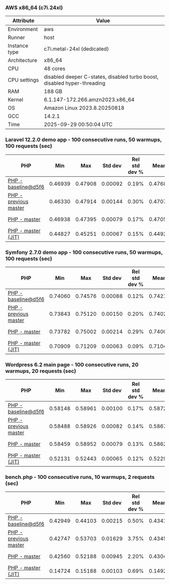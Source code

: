 ### AWS x86_64 (c7i.24xl)

|  Attribute    |     Value      |
|---------------|----------------|
| Environment   |aws|
| Runner        |host|
| Instance type |c7i.metal-24xl (dedicated)|
| Architecture  |x86_64
| CPU           |48 cores|
| CPU settings  |disabled deeper C-states, disabled turbo boost, disabled hyper-threading|
| RAM           |188 GB|
| Kernel        |6.1.147-172.266.amzn2023.x86_64|
| OS            |Amazon Linux 2023.8.20250818|
| GCC           |14.2.1|
| Time          |2025-09-29 00:50:04 UTC|

### Laravel 12.2.0 demo app - 100 consecutive runs, 50 warmups, 100 requests (sec)

|     PHP     |     Min     |     Max     |    Std dev   | Rel std dev % |  Mean  | Mean diff % |   Median   | Median diff % |   Skew  | P-value |  Instr count  |     Memory    |
|-------------|-------------|-------------|--------------|---------------|--------|-------------|------------|---------------|---------|---------|---------------|---------------|
|[PHP - baseline@d5f6](https://github.com/php/php-src/commit/d5f6e56610)|0.46939|0.47908|0.00092|0.19%|0.47687|0.00%|0.47686|0.00%|-5.352|0.999|180944868|43.67 MB|
|[PHP - previous master](https://github.com/php/php-src/commit/ee2da6d9e9)|0.46330|0.47914|0.00144|0.30%|0.47072|-1.29%|0.47050|-1.33%|1.286|0.000|176329353|44.30 MB|
|[PHP - master](https://github.com/php/php-src/commit/898235127b)|0.46938|0.47395|0.00079|0.17%|0.47059|-1.32%|0.47049|-1.34%|2.200|0.000|176400563|44.30 MB|
|[PHP - master (JIT)](https://github.com/php/php-src/commit/898235127b)|0.44827|0.45251|0.00067|0.15%|0.44928|-5.78%|0.44916|-5.81%|2.647|0.000|147882424|53.44 MB|

### Symfony 2.7.0 demo app - 100 consecutive runs, 50 warmups, 100 requests (sec)

|     PHP     |     Min     |     Max     |    Std dev   | Rel std dev % |  Mean  | Mean diff % |   Median   | Median diff % |   Skew  | P-value |  Instr count  |     Memory    |
|-------------|-------------|-------------|--------------|---------------|--------|-------------|------------|---------------|---------|---------|---------------|---------------|
|[PHP - baseline@d5f6](https://github.com/php/php-src/commit/d5f6e56610)|0.74060|0.74576|0.00088|0.12%|0.74213|0.00%|0.74192|0.00%|1.052|0.999|291622950|40.28 MB|
|[PHP - previous master](https://github.com/php/php-src/commit/ee2da6d9e9)|0.73843|0.75120|0.00150|0.20%|0.74028|-0.25%|0.73995|-0.27%|4.089|0.000|287357840|40.58 MB|
|[PHP - master](https://github.com/php/php-src/commit/898235127b)|0.73782|0.75002|0.00214|0.29%|0.74001|-0.29%|0.73935|-0.35%|3.108|0.000|287354470|40.62 MB|
|[PHP - master (JIT)](https://github.com/php/php-src/commit/898235127b)|0.70909|0.71209|0.00063|0.09%|0.71040|-4.28%|0.71033|-4.26%|0.548|0.000|267691202|47.58 MB|

### Wordpress 6.2 main page - 100 consecutive runs, 20 warmups, 20 requests (sec)

|     PHP     |     Min     |     Max     |    Std dev   | Rel std dev % |  Mean  | Mean diff % |   Median   | Median diff % |   Skew  | P-value |  Instr count  |     Memory    |
|-------------|-------------|-------------|--------------|---------------|--------|-------------|------------|---------------|---------|---------|---------------|---------------|
|[PHP - baseline@d5f6](https://github.com/php/php-src/commit/d5f6e56610)|0.58148|0.58961|0.00100|0.17%|0.58723|0.00%|0.58721|0.00%|-1.577|0.999|1123346598|43.80 MB|
|[PHP - previous master](https://github.com/php/php-src/commit/ee2da6d9e9)|0.58488|0.58926|0.00082|0.14%|0.58678|-0.08%|0.58680|-0.07%|0.568|0.000|1120252039|44.21 MB|
|[PHP - master](https://github.com/php/php-src/commit/898235127b)|0.58459|0.58952|0.00079|0.13%|0.58621|-0.17%|0.58608|-0.19%|1.052|0.000|1120260467|44.21 MB|
|[PHP - master (JIT)](https://github.com/php/php-src/commit/898235127b)|0.52131|0.52443|0.00065|0.12%|0.52298|-10.94%|0.52306|-10.92%|-0.332|0.000|866320667|61.56 MB|

### bench.php - 100 consecutive runs, 10 warmups, 2 requests (sec)

|     PHP     |     Min     |     Max     |    Std dev   | Rel std dev % |  Mean  | Mean diff % |   Median   | Median diff % |   Skew  | P-value |  Instr count  |     Memory    |
|-------------|-------------|-------------|--------------|---------------|--------|-------------|------------|---------------|---------|---------|---------------|---------------|
|[PHP - baseline@d5f6](https://github.com/php/php-src/commit/d5f6e56610)|0.42949|0.44103|0.00215|0.50%|0.43419|0.00%|0.43409|0.00%|0.289|0.999|2020638204|26.61 MB|
|[PHP - previous master](https://github.com/php/php-src/commit/ee2da6d9e9)|0.42747|0.53703|0.01629|3.75%|0.43455|0.08%|0.43153|-0.59%|5.495|0.000|2020595044|26.97 MB|
|[PHP - master](https://github.com/php/php-src/commit/898235127b)|0.42560|0.52188|0.00945|2.20%|0.43041|-0.87%|0.42924|-1.12%|9.346|0.000|2020594963|26.96 MB|
|[PHP - master (JIT)](https://github.com/php/php-src/commit/898235127b)|0.14724|0.15188|0.00103|0.69%|0.14929|-65.62%|0.14930|-65.61%|0.255|0.000|536613111|27.74 MB|
